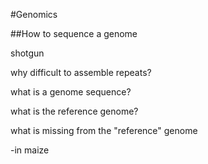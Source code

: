 #Genomics

##How to sequence a genome

shotgun

why difficult to assemble repeats?

what is a genome sequence?

what is the reference genome?

what is missing from the "reference" genome

 -in maize
